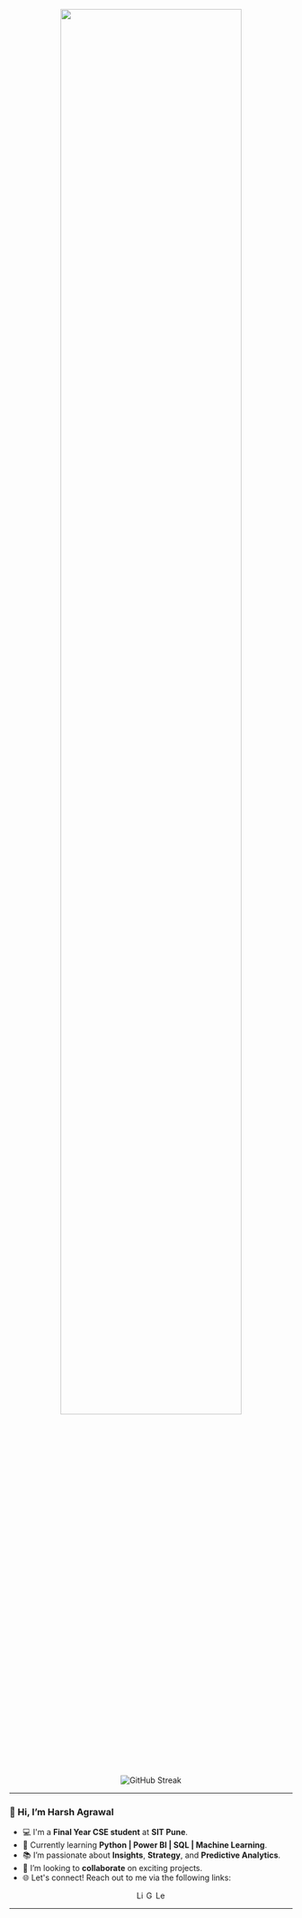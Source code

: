 <p align="center">
  <img height="80%" width="auto" src="https://github-readme-stats.vercel.app/api/top-langs/?username=harsh04agrawal&layout=compact&hide_border=true&theme=highcontrast&langs_count=6&hide=tex,css,php&exclude_repo=Pacman-AI">
  <br><br>
  <img src="https://streak-stats.demolab.com/?user=harsh04agrawal&theme=highcontrast&hide_border=true" alt="GitHub Streak" />
</p>

---

### 👋 Hi, I’m Harsh Agrawal

- 💻 I'm a **Final Year CSE student** at **SIT Pune**.
- 🌱 Currently learning **Python | Power BI | SQL | Machine Learning**.
- 📚 I’m passionate about **Insights**, **Strategy**, and **Predictive Analytics**.
- 🤝 I’m looking to **collaborate** on exciting projects.
- 🌐 Let's connect! Reach out to me via the following links:

<div style="display: flex; align-items: center; justify-content: center;">
   <a href="https://www.linkedin.com/in/harsh04agrawal/" target="_blank" title="Connect with me on LinkedIn">
    <img src="https://img.shields.io/badge/LinkedIn-0077B5?style=for-the-badge&logo=linkedin&logoColor=white" alt="LinkedIn Logo" height="17">
  </a>
  <a href="mailto:harshagrawal845@gmail.com" target="_blank" title="Send me an Email">
    <img src="https://img.shields.io/badge/Gmail-0078D4?style=for-the-badge&logo=gmail&logoColor=white" alt="Gmail Logo" height="17">
  </a>
  <a href="https://leetcode.com/u/harsh04agrawal/" target="_blank" title="Check out my LeetCode">
     <img src="https://img.shields.io/badge/LeetCode-FE7A16?style=for-the-badge&logo=leetcode&logoColor=white" alt="LeetCode Logo" height="17">
  </a>


</div>

---
